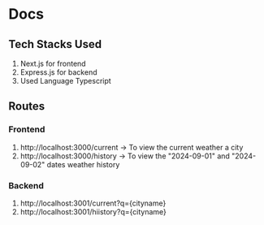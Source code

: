 # Docs

## Tech Stacks Used

1. Next.js for frontend
2. Express.js for backend
3. Used Language Typescript

## Routes 

### Frontend
1. http://localhost:3000/current -> To view the current weather a city
2. http://localhost:3000/history -> To view the "2024-09-01" and "2024-09-02" dates weather history

### Backend
1. http://localhost:3001/current?q={cityname}
2. http://localhost:3001/hiistory?q={cityname}
